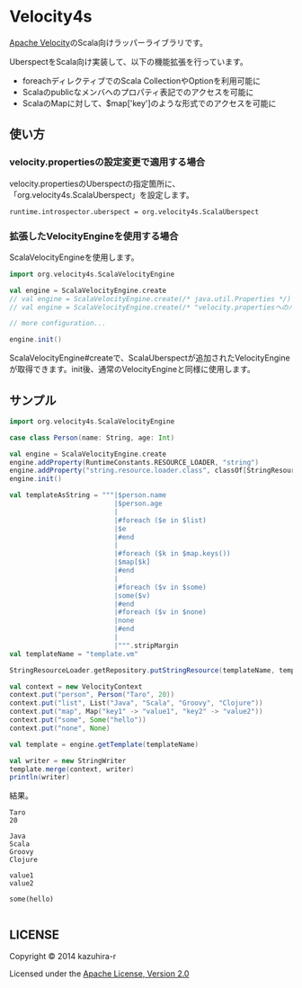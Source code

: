 # Velocity4s

[Apache Velocity](http://velocity.apache.org/)のScala向けラッパーライブラリです。

UberspectをScala向け実装して、以下の機能拡張を行っています。

- foreachディレクティブでのScala CollectionやOptionを利用可能に
- Scalaのpublicなメンバへのプロパティ表記でのアクセスを可能に
- ScalaのMapに対して、$map['key']のような形式でのアクセスを可能に

## 使い方
### velocity.propertiesの設定変更で適用する場合

velocity.propertiesのUberspectの指定箇所に、「org.velocity4s.ScalaUberspect」を設定します。
```
runtime.introspector.uberspect = org.velocity4s.ScalaUberspect
```

### 拡張したVelocityEngineを使用する場合
ScalaVelocityEngineを使用します。

```scala
import org.velocity4s.ScalaVelocityEngine

val engine = ScalaVelocityEngine.create
// val engine = ScalaVelocityEngine.create(/* java.util.Properties */)
// val engine = ScalaVelocityEngine.create(/* "velocity.propertiesへのパス" */)

// more configuration...

engine.init()
```

ScalaVelocityEngine#createで、ScalaUberspectが追加されたVelocityEngineが取得できます。init後、通常のVelocityEngineと同様に使用します。

## サンプル
```scala
import org.velocity4s.ScalaVelocityEngine

case class Person(name: String, age: Int)

val engine = ScalaVelocityEngine.create
engine.addProperty(RuntimeConstants.RESOURCE_LOADER, "string")
engine.addProperty("string.resource.loader.class", classOf[StringResourceLoader].getName)
engine.init()

val templateAsString = """|$person.name
                          |$person.age
                          |
                          |#foreach ($e in $list)
                          |$e
                          |#end
                          |
                          |#foreach ($k in $map.keys())
                          |$map[$k]
                          |#end
                          |
                          |#foreach ($v in $some)
                          |some($v)
                          |#end
                          |#foreach ($v in $none)
                          |none
                          |#end
                          |
                          |""".stripMargin
val templateName = "template.vm"

StringResourceLoader.getRepository.putStringResource(templateName, templateAsString)

val context = new VelocityContext
context.put("person", Person("Taro", 20))
context.put("list", List("Java", "Scala", "Groovy", "Clojure"))
context.put("map", Map("key1" -> "value1", "key2" -> "value2"))
context.put("some", Some("hello"))
context.put("none", None)

val template = engine.getTemplate(templateName)

val writer = new StringWriter
template.merge(context, writer)
println(writer)
```

結果。
```
Taro
20

Java
Scala
Groovy
Clojure

value1
value2

some(hello)


```

## LICENSE
Copyright &copy; 2014 kazuhira-r


Licensed under the [Apache License, Version 2.0][Apache]
 
[Apache]: http://www.apache.org/licenses/LICENSE-2.0
